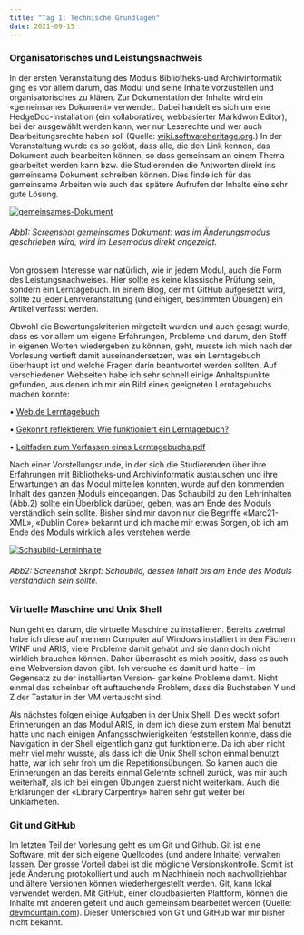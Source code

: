 ```yaml
---
title: "Tag 1: Technische Grundlagen"
date: 2021-09-15
---
```

<h3>Organisatorisches und Leistungsnachweis</h3>
<p>In der ersten Veranstaltung des Moduls Bibliotheks-und Archivinformatik ging es vor allem darum, das Modul und seine Inhalte vorzustellen und organisatorisches zu klären. Zur Dokumentation der Inhalte wird ein «gemeinsames Dokument» verwendet. Dabei handelt es sich um eine HedgeDoc-Installation (ein kollaborativer, webbasierter Markdwon Editor), bei der ausgewählt werden kann, wer nur Leserechte und wer auch Bearbeitungsrechte haben soll (Quelle: 
<a href="https://wiki.softwareheritage.org/wiki/HedgeDoc">wiki.softwareheritage.org</a>.) In der Veranstaltung wurde es so gelöst, dass alle, die den Link kennen, das Dokument auch bearbeiten können, so dass gemeinsam an einem Thema gearbeitet werden kann bzw. die Studierenden die Antworten direkt ins gemeinsame Dokument schreiben können. Dies finde ich für das gemeinsame Arbeiten wie auch das spätere Aufrufen der Inhalte eine sehr gute Lösung. </p>
 
<a href="https://ibb.co/48pVW3v"><img src="https://i.ibb.co/VgTqV5n/gemeinsames-Dokument.png" alt="gemeinsames-Dokument" border="0" /></a>
<h6><i>Abb1: Screenshot gemeinsames Dokument: was im Änderungsmodus geschrieben wird, wird im Lesemodus direkt angezeigt.</i> </h6>

<p>Von grossem Interesse war natürlich, wie in jedem Modul, auch die Form des Leistungsnachweises. Hier sollte es keine klassische Prüfung sein, sondern ein Lerntagebuch. In einem Blog, der mit GitHub aufgesetzt wird, sollte zu jeder Lehrveranstaltung (und einigen, bestimmten Übungen) ein Artikel verfasst werden. </p>
<p>Obwohl die Bewertungskriterien mitgeteilt wurden und auch gesagt wurde, dass es vor allem um eigene Erfahrungen, Probleme und darum, den Stoff in eigenen Worten wiedergeben zu können, geht, musste ich mich nach der Vorlesung vertieft damit auseinandersetzen, was ein Lerntagebuch überhaupt ist und welche Fragen darin beantwortet werden sollten. 
Auf verschiedenen Webseiten habe ich sehr schnell einige Anhaltspunkte gefunden, aus denen ich mir ein Bild eines geeigneten Lerntagebuchs machen konnte: </p>
<p>•	<a href="https://wb-web.de/material/methoden/das-lerntagebuch.html">Web.de Lerntagebuch</a> </p>
<p>•	<a href="https://www.raabe.de/blog/unterricht/gekonnt-reflektieren-wie-funktioniert-ein-lerntagebuch">Gekonnt reflektieren: Wie funktioniert ein Lerntagebuch?</a> </p>
<p>• <a href="https://www.google.com/url?sa=t&rct=j&q=&esrc=s&source=web&cd=&cad=rja&uact=8&ved=2ahUKEwin1MqC8b30AhUsNOwKHcXgAxAQFnoECCkQAQ&url=https%3A%2F%2Fwww.arealitaet.uni-kiel.de%2Fde%2Fdocuments%2Flerntagebuch.pdf&usg=AOvVaw1BWupWOHoFOZx8vx0rWDVs">Leitfaden zum Verfassen eines Lerntagebuchs.pdf</a> <p>
Nach einer Vorstellungsrunde, in der sich die Studierenden über ihre Erfahrungen mit Bibliotheks-und Archivinformatik austauschen und ihre Erwartungen an das Modul mitteilen konnten, wurde auf den kommenden Inhalt des ganzen Moduls eingegangen. Das Schaubild zu den Lehrinhalten (Abb.2) sollte ein Überblick darüber, geben, was am Ende des Moduls verständlich sein sollte. Bisher sind mir davon nur die Begriffe «Marc21-XML», «Dublin Core» bekannt und ich mache mir etwas Sorgen, ob ich am Ende des Moduls wirklich alles verstehen werde. 
 
<a href="https://ibb.co/QCZCf2C"><img src="https://i.ibb.co/0FkFcgF/Schaubild-Lerninhalte.png" alt="Schaubild-Lerninhalte" border="0" /></a>
<h6><i>Abb2: Screenshot Skript: Schaubild, dessen Inhalt bis am Ende des Moduls verständlich sein sollte.</i> </h6>

<h3>Virtuelle Maschine und Unix Shell</h3>
<p> Nun geht es darum, die virtuelle Maschine zu installieren. Bereits zweimal habe ich diese auf meinem Computer auf Windows installiert in den Fächern WINF und ARIS, viele Probleme damit gehabt und sie dann doch nicht wirklich brauchen können. Daher überrascht es mich positiv, dass es auch eine Webversion davon gibt. Ich versuche es damit und hatte – im Gegensatz zu der installierten Version- gar keine Probleme damit. Nicht einmal das scheinbar oft auftauchende Problem, dass die Buchstaben Y und Z der Tastatur in der VM vertauscht sind.</p>
<p>Als nächstes folgen einige Aufgaben in der Unix Shell. Dies weckt sofort Erinnerungen an das Modul ARIS, in dem ich diese zum erstem Mal benutzt hatte und nach einigen Anfangsschwierigkeiten feststellen konnte, dass die Navigation in der Shell eigentlich ganz gut funktionierte. Da ich aber nicht mehr viel mehr wusste, als dass ich die Unix Shell schon einmal benutzt hatte, war ich sehr froh um die Repetitionsübungen. So kamen auch die Erinnerungen an das bereits einmal Gelernte schnell zurück, was mir auch weiterhalf, als ich bei einigen Übungen zuerst nicht weiterkam. Auch die Erklärungen der «Library Carpentry» halfen sehr gut weiter bei Unklarheiten. </p>
<h3>Git und GitHub</h3>
Im letzten Teil der Vorlesung geht es um Git und Github. Git ist eine Software, mit der sich eigene Quellcodes (und andere Inhalte) verwalten lassen. Der grosse Vorteil dabei ist die mögliche Versionskontrolle. Somit ist jede Änderung protokolliert und auch im Nachhinein noch nachvollziehbar und ältere Versionen können wiederhergestellt werden. Git, kann lokal verwendet werden. Mit GitHub, einer cloudbasierten Plattform, können die Inhalte mit anderen geteilt und auch gemeinsam bearbeitet werden (Quelle: <a href="https://blog.devmountain.com/git-vs-github-whats-the-difference/">devmountain.com</a>). Dieser Unterschied von Git und GitHub war mir bisher nicht bekannt. 

